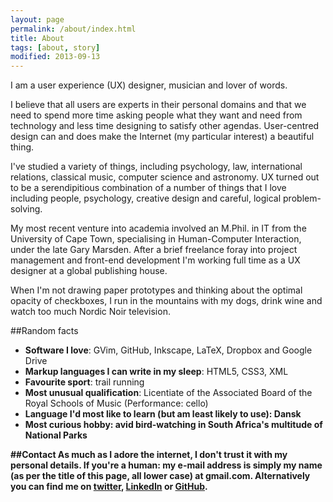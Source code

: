 ```yaml
---
layout: page
permalink: /about/index.html
title: About
tags: [about, story]
modified: 2013-09-13
---
```


I am a user experience (UX) designer, musician and lover of words. 

I believe that all users are experts in their personal domains and that we need to spend more time asking people what they want and need from technology and less time designing to satisfy other agendas. User-centred design can and does make the Internet (my particular interest) a beautiful thing. 

I've studied a variety of things, including psychology, law, international relations, classical music, computer science and astronomy. UX turned out to be a serendipitious combination of a number of things that I love including people, psychology, creative design and careful, logical problem-solving. 

My most recent venture into academia involved an M.Phil. in IT from the University of Cape Town, specialising in Human-Computer Interaction, under the late Gary Marsden. After a brief freelance foray into project management and front-end development I'm working full time as a UX designer at a global publishing house. 

When I'm not drawing paper prototypes and thinking about the optimal opacity of checkboxes, I run in the mountains with my dogs, drink wine and watch too much Nordic Noir television.

##Random facts

* <b>Software I love</b>: GVim, GitHub, Inkscape, LaTeX, Dropbox and Google Drive
* <b>Markup languages I can write in my sleep</b>: HTML5, CSS3, XML
* <b>Favourite sport</b>: trail running
* <b>Most unusual qualification</b>: Licentiate of the Associated Board of the Royal Schools of Music (Performance: cello)
* <b>Language I'd most like to learn (but am least likely to use): Dansk
* <b>Most curious hobby</b>: avid bird-watching in South Africa's multitude of National Parks

##Contact 
As much as I adore the internet, I don't trust it with my personal details. If you're a human: my e-mail address is simply my name (as per the title of this page, all lower case) at gmail.com. Alternatively you can find me on [twitter](http://twitter.com/sophdex), [LinkedIn](za.linkedin.com/in/nicoladutoit/) or [GitHub](https://github.com/nicoladt).






